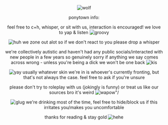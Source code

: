 <p align="center">
  <img src="https://i.imgur.com/dMPxPWd.png" alt="wolf"/>
<p align="center">
ponytown info:
</p>
</p>
<p align="center">
feel free to c+h, whisper, or sit with us, interaction is encouraged! we love to yap & listen  <img src="https://github.com/user-attachments/assets/83237bcc-ea31-4487-bbdb-ab86224a2352" alt="groovy"/>

</p>
<p align="center">
  <img src="https://github.com/user-attachments/assets/c4f47048-480b-482f-9de7-d2a2c4c86bd4" alt="huh"/> we zone out alot so if we don't react to you please drop a whisper
</p> 
<p align="center">
  we're collectively autistic and haven't had any public socials/interacted with new people in a few years so genuinely sorry if anything we say comes across wrong - unless you're being a dick we won't be one back <img src="https://github.com/user-attachments/assets/973a7c05-262a-49ed-b6db-e611e4306166" alt="kis"/>

</p> 
  <p align="center">
  <img src="https://github.com/user-attachments/assets/0407115d-a094-4ad3-b724-bd6a0c700dc4" alt="yay"/> usually whatever skin we're in is whoever's currently fronting, but that's not always the case. feel free to ask if you're unsure
  </p>
  <p align="center">
 please don't try to roleplay with us (jokingly is funny) or treat us like our sources bro it's weird <img src="https://github.com/user-attachments/assets/fc8fb2eb-3dc0-4ded-bc14-86467278a2c4" alt=wapow"/>

</p>
<p align="center">
<img src="https://github.com/user-attachments/assets/a7936c1c-fcf7-4dbf-8691-67729377c998" alt="glug"/> we're drinking most of the time, feel free to hide/block us if this irritates you/makes you uncomfortable
</p> 

<p align="center">
thanks for reading & stay gold  <img src="https://github.com/user-attachments/assets/f44629b3-91ec-4cab-a2d5-fcb997f59dac" alt="hehe"/>

</p> 
